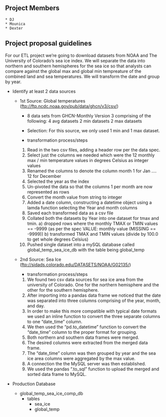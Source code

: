 ## Project Members
    * DJ
    * Mounica
    * Dexter

## Project proposal guidelines
For our ETL project we’re going to download datasets from NOAA and The University of Colorado’s sea ice index. We will separate the data into northern and southern hemispheres for the sea ice so that analysts can compare against the global max and global min tempreature of the combined land and sea temperatures. We will transform the date and group by year.

* Identify at least 2 data sources
    * 1st Source: Global temperatures (ftp://ftp.ncdc.noaa.gov/pub/data/ghcn/v3/csv/)
        * 8 data sets from GHCN-Monthly Version 3 comprising of the following:
        4 avg datasets
        2 min datasets
        2 max datasets
    
        * Selection: For this source, we only used 1 min and 1 max dataset. 

        * transformation process/steps
        1. Read in the two csv files, adding a header row per the data spec.
        2. Select just the columns we needed which were the 12 monthly max / min temperature values in degrees Celsius as integer values
        3. Renamed the columns to denote the column month 1 for Jan .... 12 for December
        4. Selected the year as the index
        5. Un-pivoted the data so that the columns 1 per month are now represented as rows
        6. Convert the month value from string to integer
        7. Added a date column, constructing a datetime object using a lamda function selecting the Year and month columns
        8. Saved each transformed data as a csv file
        9. Collated both the datasets by Year into one dataset for tmax and tmin.
            a) dropped rows where the monthly TMAX or TMIN values == -9999 (as per the spec VALUE: monthly value (MISSING == -9999))
            b) transformed TMAX and TMIN values (divide by 100.0 to get whole degrees Celsius)
        10. Pushed single dataset into a mySQL database called global_temp_sea_ice_db with the table being global_temp


    * 2nd Source: Sea Ice (ftp://sidads.colorado.edu/DATASETS/NOAA/G02135/)
        * transformation process/steps
        1. We found two csv data sources for sea ice area from the university of Colorado. One for the northern hemisphere and the other for the southern hemisphere. 
        2. After importing into a pandas data frame we noticed that the date was separated into three columns comprising of the year, month, and day. 
        3. In order to make this more compatible with typical date formats we used an inline function to convert the three separate columns to one “date_time” column. 
        4. We then used the “pd.to_datetime” function to convert the “date_time” column to the proper format for grouping.
        5. Both northern and southern data frames were merged.
        6. The desired columns were extracted from the merged data frame. 
        7. The “date_time” column was then grouped by year and the sea ice area columns were aggregated by the max value. 
        8. A connection the the MySQL server was then established.
        9. We used the pandas “.to_sql” function to upload the merged and sorted data frame to MySQL.

* Production Database
    * global_temp_sea_ice_comp_db
        * tables
            * sea_ice
            * global_temp